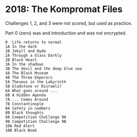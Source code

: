 # 2018: The Kompromat Files

Challenges 1, 2, and 3 were not scored, but used as practice.

Part 0 (zero) was and introduction and was not encrypted.

    0  Life returns to normal
    1A In the dark
    1B Jekyll and Hyde
    2A Through a Glass Darkly
    2B Black Heart
    3A In the shadows
    3B The devil and the deep blue sea
    4A The Black Museum
    4B The Three Emperors
    5A Theseus in the Labyrinth
    5B Gladstone or Disraeli?
    6A What goes around ...
    6B A Hidden Agenda
    7A ... Comes Around
    7B Constantinople
    8A Safety in numbers
    8B Black thoughts
    9A Competition Challenge 9A
    9B Competition Challenge 9B
    10A Red Alert
    10B Black Book

